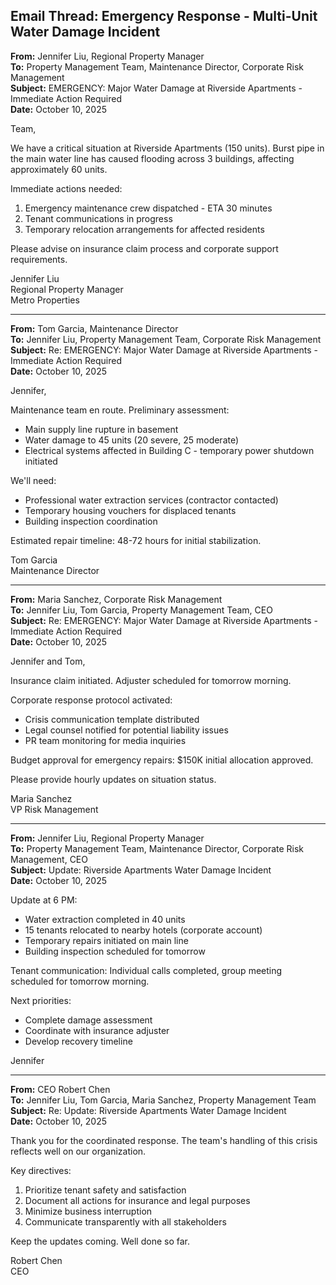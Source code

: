 ## Email Thread: Emergency Response - Multi-Unit Water Damage Incident

**From:** Jennifer Liu, Regional Property Manager  
**To:** Property Management Team, Maintenance Director, Corporate Risk Management  
**Subject:** EMERGENCY: Major Water Damage at Riverside Apartments - Immediate Action Required  
**Date:** October 10, 2025  

Team,

We have a critical situation at Riverside Apartments (150 units). Burst pipe in the main water line has caused flooding across 3 buildings, affecting approximately 60 units.

Immediate actions needed:
1. Emergency maintenance crew dispatched - ETA 30 minutes
2. Tenant communications in progress
3. Temporary relocation arrangements for affected residents

Please advise on insurance claim process and corporate support requirements.

Jennifer Liu  
Regional Property Manager  
Metro Properties  

---

**From:** Tom Garcia, Maintenance Director  
**To:** Jennifer Liu, Property Management Team, Corporate Risk Management  
**Subject:** Re: EMERGENCY: Major Water Damage at Riverside Apartments - Immediate Action Required  
**Date:** October 10, 2025  

Jennifer,

Maintenance team en route. Preliminary assessment:
- Main supply line rupture in basement
- Water damage to 45 units (20 severe, 25 moderate)
- Electrical systems affected in Building C - temporary power shutdown initiated

We'll need:
- Professional water extraction services (contractor contacted)
- Temporary housing vouchers for displaced tenants
- Building inspection coordination

Estimated repair timeline: 48-72 hours for initial stabilization.

Tom Garcia  
Maintenance Director  

---

**From:** Maria Sanchez, Corporate Risk Management  
**To:** Jennifer Liu, Tom Garcia, Property Management Team, CEO  
**Subject:** Re: EMERGENCY: Major Water Damage at Riverside Apartments - Immediate Action Required  
**Date:** October 10, 2025  

Jennifer and Tom,

Insurance claim initiated. Adjuster scheduled for tomorrow morning.

Corporate response protocol activated:
- Crisis communication template distributed
- Legal counsel notified for potential liability issues
- PR team monitoring for media inquiries

Budget approval for emergency repairs: $150K initial allocation approved.

Please provide hourly updates on situation status.

Maria Sanchez  
VP Risk Management  

---

**From:** Jennifer Liu, Regional Property Manager  
**To:** Property Management Team, Maintenance Director, Corporate Risk Management, CEO  
**Subject:** Update: Riverside Apartments Water Damage Incident  
**Date:** October 10, 2025  

Update at 6 PM:

- Water extraction completed in 40 units
- 15 tenants relocated to nearby hotels (corporate account)
- Temporary repairs initiated on main line
- Building inspection scheduled for tomorrow

Tenant communication: Individual calls completed, group meeting scheduled for tomorrow morning.

Next priorities:
- Complete damage assessment
- Coordinate with insurance adjuster
- Develop recovery timeline

Jennifer  

---

**From:** CEO Robert Chen  
**To:** Jennifer Liu, Tom Garcia, Maria Sanchez, Property Management Team  
**Subject:** Re: Update: Riverside Apartments Water Damage Incident  
**Date:** October 10, 2025  

Thank you for the coordinated response. The team's handling of this crisis reflects well on our organization.

Key directives:
1. Prioritize tenant safety and satisfaction
2. Document all actions for insurance and legal purposes
3. Minimize business interruption
4. Communicate transparently with all stakeholders

Keep the updates coming. Well done so far.

Robert Chen  
CEO